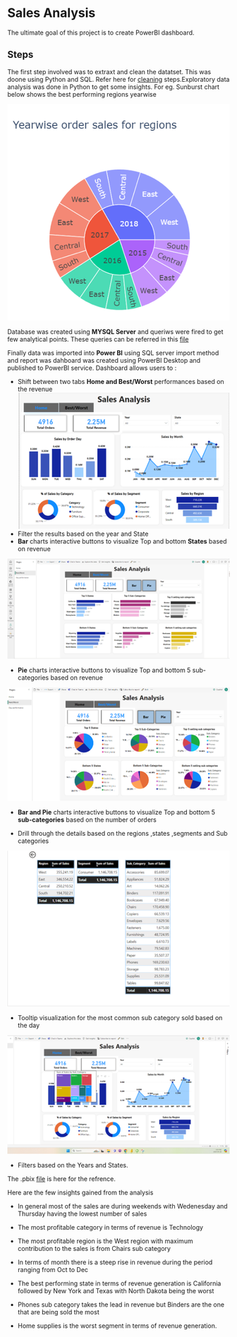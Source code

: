 # Sales Analysis
The ultimate goal of this project is to create PowerBI dashboard.

## Steps 
The first step involved was to extraxt and clean the datatset. This was doone using Python and SQL. Refer here for [cleaning](https://github.com/RimpleDabas/Sales_Analysis/blob/main/Sales_cleaning.ipynb) steps.Exploratory data analysis was done in Python to get some insights. For eg. Sunburst chart below shows the best performing regions yearwise 

![](Images/Sunburst.png)

Database was created using **MYSQL Server** and queriws were fired to get few analytical points. These queries can be referred in this [file](https://github.com/RimpleDabas/Sales_Analysis/blob/main/SQL_queries.sql)

Finally data was imported into **Power BI** using SQL server import method and report was dahboard was created using PowerBI Desktop and published to PowerBI service. Dashboard allows users to :
 *  Shift between two tabs **Home and Best/Worst** performances based on the revenue
 ![](Images/Dashboard.png)
 * Filter the results based on the year and State
 * **Bar** charts interactive buttons to visualize Top and bottom **States** based on revenue

![](Images/2.png)
 * **Pie** charts interactive buttons to visualize Top and bottom 5 sub-categories based on revenue

 ![](Images/3.png)

* **Bar and Pie** charts interactive buttons to visualize Top and bottom 5 **sub-categories** based on the number of orders

* Drill through the details based on the regions ,states ,segments and Sub categories

![](Images/5.png)

* Tooltip visualization for the most common sub category sold based on the day

![](Images/4.png)
* Filters based on the Years and States.

The .pbix [file](https://github.com/RimpleDabas/Sales_Analysis/blob/main/Sales_dashboard.pbix) is here for the refrence.

Here are the few insights gained from the analysis

* In general most of the sales are during weekends with Wedenesday and Thursday having the lowest number of sales

* The most profitable category in terms of revenue is Technology
* The most profitable region is the West region with maximum contribution to the sales is from Chairs sub category
* In terms of month there is a steep rise in revenue during the period ranging from Oct to Dec
* The best performing state in terms of revenue generation is California followed by New York and Texas with North Dakota being the worst 
* Phones sub category takes the lead in revenue but Binders are the one that are being sold the most
* Home supplies is the worst segment in terms of revenue generation.









